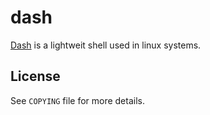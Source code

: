 # dash

[Dash](git.kernel.org/pub/scm/utils/dash/dash.git) is a lightweit shell used in linux systems.

## License

See `COPYING` file for more details.
